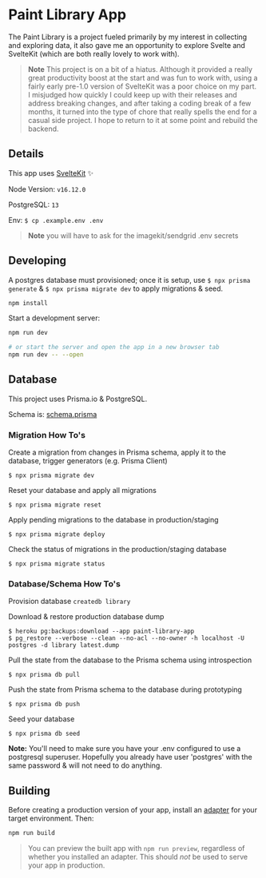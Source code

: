 # Paint Library App

The Paint Library is a project fueled primarily by my interest in collecting and exploring data, it also gave me an opportunity to explore Svelte and SvelteKit (which are both really lovely to work with).

> **Note**
> This project is on a bit of a hiatus. Although it provided a really great productivity boost at the start and was fun to work with, using a fairly early pre-1.0 version of SvelteKit was a poor choice on my part. I misjudged how quickly I could keep up with their releases and address breaking changes, and after taking a coding break of a few months, it turned into the type of chore that really spells the end for a casual side project. I hope to return to it at some point and rebuild the backend.

## Details

This app uses [SvelteKit](https://kit.svelte.dev/) ✨

Node Version: `v16.12.0`

PostgreSQL: `13`

Env: `$ cp .example.env .env`

> **Note**
> you will have to ask for the imagekit/sendgrid .env secrets

## Developing

A postgres database must provisioned; once it is setup, use `$ npx prisma generate` & `$ npx prisma migrate dev` to apply migrations & seed.

```bash
npm install
```

Start a development server:

```bash
npm run dev

# or start the server and open the app in a new browser tab
npm run dev -- --open
```

## Database

This project uses Prisma.io & PostgreSQL.

Schema is: [schema.prisma](./prisma/schema.prisma)

### Migration How To's

Create a migration from changes in Prisma schema, apply it to the database, trigger generators (e.g. Prisma Client)

`$ npx prisma migrate dev`

Reset your database and apply all migrations

`$ npx prisma migrate reset`

Apply pending migrations to the database in production/staging

`$ npx prisma migrate deploy`

Check the status of migrations in the production/staging database

`$ npx prisma migrate status`

### Database/Schema How To's

Provision database
`createdb library`

Download & restore production database dump

```
$ heroku pg:backups:download --app paint-library-app
$ pg_restore --verbose --clean --no-acl --no-owner -h localhost -U postgres -d library latest.dump
```

Pull the state from the database to the Prisma schema using introspection

`$ npx prisma db pull`

Push the state from Prisma schema to the database during prototyping

`$ npx prisma db push`

Seed your database

`$ npx prisma db seed`

**Note:** You'll need to make sure you have your .env configured to use a postgresql superuser. Hopefully you already have user 'postgres' with the same password & will not need to do anything.

## Building

Before creating a production version of your app, install an [adapter](https://kit.svelte.dev/docs#adapters) for your target environment. Then:

```bash
npm run build
```

> You can preview the built app with `npm run preview`, regardless of whether you installed an adapter. This should _not_ be used to serve your app in production.
